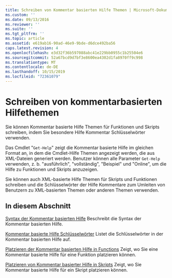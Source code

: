 ```yaml
---
title: Schreiben von Kommentar basierten Hilfe Themen | Microsoft-Dokumentation
ms.custom: ''
ms.date: 09/13/2016
ms.reviewer: ''
ms.suite: ''
ms.tgt_pltfrm: ''
ms.topic: article
ms.assetid: e619ab16-90ad-46e9-9bde-d6dce492ba56
caps.latest.revision: 4
ms.openlocfilehash: e3d32f36b597088abc41e229bb0955c1b25504e6
ms.sourcegitcommit: 52a67bcd9d7bf3e8600ea4302d1fa8970ff9c998
ms.translationtype: MT
ms.contentlocale: de-DE
ms.lasthandoff: 10/15/2019
ms.locfileid: "72361079"
---
```

# <a name="writing-comment-based-help-topics"></a>Schreiben von kommentarbasierten Hilfethemen

Sie können Kommentar basierte Hilfe Themen für Funktionen und Skripts schreiben, indem Sie besondere Hilfe Kommentar Schlüsselwörter verwenden.

 Das Cmdlet "`Get-Help`" zeigt die Kommentar basierte Hilfe im gleichen Format an, in dem die Cmdlet-Hilfe Themen angezeigt werden, die aus XML-Dateien generiert werden. Benutzer können alle Parameter `Get-Help` verwenden, z. b. "ausführlich", "vollständig", "Beispiel" und "Online", um die Hilfe zu Funktionen und Skripts anzuzeigen.

 Sie können auch XML-basierte Hilfe Themen für Skripts und Funktionen schreiben und die Schlüsselwörter der Hilfe Kommentare zum Umleiten von Benutzern zu XML-basierten Themen oder anderen Themen verwenden.

## <a name="in-this-section"></a>In diesem Abschnitt

 [Syntax der Kommentar basierten Hilfe](./syntax-of-comment-based-help.md) Beschreibt die Syntax der Kommentar basierten Hilfe.

 [Kommentar basierte Hilfe Schlüsselwörter](./comment-based-help-keywords.md) Listet die Schlüsselwörter in der Kommentar basierten Hilfe auf.

 [Platzieren der Kommentar basierten Hilfe in Functions](./placing-comment-based-help-in-functions.md) Zeigt, wo Sie eine Kommentar basierte Hilfe für eine Funktion platzieren können.

 [Platzieren von Kommentar basierter Hilfe in Skripts](./placing-comment-based-help-in-scripts.md) Zeigt, wo Sie Kommentar basierte Hilfe für ein Skript platzieren können.